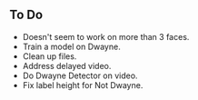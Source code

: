 ## To Do
* Doesn't seem to work on more than 3 faces.
* Train a model on Dwayne.
* Clean up files.
* Address delayed video.
* Do Dwayne Detector on video.
* Fix label height for Not Dwayne.

